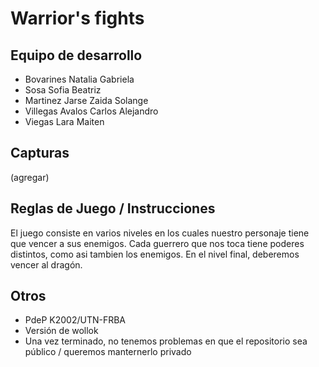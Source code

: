 # Warrior's fights

## Equipo de desarrollo

- Bovarines Natalia Gabriela
- Sosa Sofia Beatriz
- Martinez Jarse Zaida Solange
- Villegas Avalos Carlos Alejandro
- Viegas Lara Maiten

## Capturas

(agregar)

## Reglas de Juego / Instrucciones

El juego consiste en varios niveles en los cuales nuestro personaje tiene que vencer a sus enemigos. Cada guerrero que nos toca tiene poderes distintos, como asi tambien los enemigos. En el nivel final, deberemos vencer al dragón.


## Otros

- PdeP K2002/UTN-FRBA
- Versión de wollok
- Una vez terminado, no tenemos problemas en que el repositorio sea público / queremos manternerlo privado
